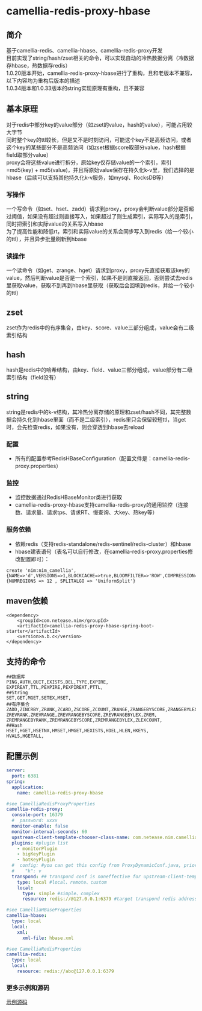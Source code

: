 
# camellia-redis-proxy-hbase
## 简介  
基于camellia-redis、camellia-hbase、camellia-redis-proxy开发   
目前实现了string/hash/zset相关的命令，可以实现自动的冷热数据分离（冷数据存hbase，热数据存redis）  
1.0.20版本开始，camellia-redis-proxy-hbase进行了重构，且和老版本不兼容，以下内容均为重构后版本的描述   
1.0.34版本和1.0.33版本的string实现原理有重构，且不兼容  

## 基本原理
对于redis中部分key的value部分（如zset的value，hash的value），可能占用较大字节  
同时整个key的ttl较长，但是又不是时刻访问，可能这个key不是高频访问，或者这个key的某些部分不是高频访问（如zset根据score取部分value，hash根据field取部分value）     
proxy会将这些value进行拆分，原始key仅存储value的一个索引，索引=md5(key) + md5(value)，并且将原始value保存在持久化k-v里，我们选择的是hbase（后续可以支持其他持久化k-v服务，如mysql、RocksDB等）  
### 写操作
一个写命令（如set、hset、zadd）请求到proxy，proxy会判断value部分是否超过阈值，如果没有超过则直接写入，如果超过了则生成索引，实际写入的是索引，同时把索引和实际value的关系写入hbase  
为了提高性能和降低rt，索引和实际value的关系会同步写入到redis（给一个较小的ttl），并且异步批量刷新到hbase  
### 读操作
一个读命令（如get、zrange、hget）请求到proxy，proxy先直接获取该key的value，然后判断value是否是一个索引，如果不是则直接返回，否则尝试去redis里获取value，获取不到再到hbase里获取（获取后会回填到redis，并给一个较小的ttl）  

## zset
zset作为redis中的有序集合，由key、score、value三部分组成，value会有二级索引结构  
## hash
hash是redis中的哈希结构，由key、field、value三部分组成，value部分有二级索引结构（field没有）  
## string
string是redis中的k-v结构，其冷热分离存储的原理和zset/hash不同，其完整数据会持久化到hbase里面（而不是二级索引），redis里只会保留较短ttl，当get时，会先检查redis，如果没有，则会穿透到hbase去reload

### 配置
* 所有的配置参考RedisHBaseConfiguration（配置文件是：camellia-redis-proxy.properties）

### 监控
* 监控数据通过RedisHBaseMonitor类进行获取
* camellia-redis-proxy-hbase支持camellia-redis-proxy的通用监控（连接数、请求量、请求tps、请求RT、慢查询、大key、热key等）

### 服务依赖
* 依赖redis（支持redis-standalone/redis-sentinel/redis-cluster）和hbase  
* hbase建表语句（表名可以自行修改，在camellia-redis-proxy.properties修改配置即可）：
```
create 'nim:nim_camellia',{NAME=>'d',VERSIONS=>1,BLOCKCACHE=>true,BLOOMFILTER=>'ROW',COMPRESSION=>'LZO',TTL=>'5184000'},{NUMREGIONS => 12 , SPLITALGO => 'UniformSplit'}
```

## maven依赖
```
<dependency>
    <groupId>com.netease.nim</groupId>
    <artifactId>camellia-redis-proxy-hbase-spring-boot-starter</artifactId>
    <version>a.b.c</version>
</dependency>
```

## 支持的命令
```
##数据库
PING,AUTH,QUIT,EXISTS,DEL,TYPE,EXPIRE,
EXPIREAT,TTL,PEXPIRE,PEXPIREAT,PTTL,
##String
SET,GET,MGET,SETEX,MSET,
##有序集合
ZADD,ZINCRBY,ZRANK,ZCARD,ZSCORE,ZCOUNT,ZRANGE,ZRANGEBYSCORE,ZRANGEBYLEX,
ZREVRANK,ZREVRANGE,ZREVRANGEBYSCORE,ZREVRANGEBYLEX,ZREM,
ZREMRANGEBYRANK,ZREMRANGEBYSCORE,ZREMRANGEBYLEX,ZLEXCOUNT,
##Hash
HSET,HGET,HSETNX,HMSET,HMGET,HEXISTS,HDEL,HLEN,HKEYS,
HVALS,HGETALL,
```

## 配置示例
```yaml
server:
  port: 6381
spring:
  application:
    name: camellia-redis-proxy-hbase

#see CamelliaRedisProxyProperties
camellia-redis-proxy:
  console-port: 16379
  #  password: xxxx
  monitor-enable: false
  monitor-interval-seconds: 60
  upstream-client-template-chooser-class-name: com.netease.nim.camellia.redis.proxy.hbase.UpstreamRedisHBaseMixClientTemplateChooser
  plugins: #plugin list
    - monitorPlugin
    - bigKeyPlugin
    - hotKeyPlugin
  #  config: #you can get this config from ProxyDynamicConf.java, priority less than camellia-redis-proxy.properties
  #    "k": v
  transpond: ## transpond conf is noneffective for upstream-client-template-chooser-class-name is rewrite
    type: local #local、remote、custom
    local:
      type: simple #simple、complex
      resource: redis://@127.0.0.1:6379 #target transpond redis address

#see CamelliaHBaseProperties
camellia-hbase:
  type: local
  local:
    xml:
      xml-file: hbase.xml

#see CamelliaRedisProperties
camellia-redis:
  type: local
  local:
    resource: redis://abc@127.0.0.1:6379
```


### 更多示例和源码
[示例源码](/camellia-samples/camellia-redis-proxy-hbase-samples)
